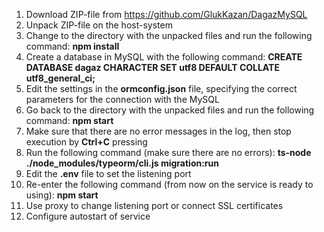 1. Download ZIP-file from https://github.com/GlukKazan/DagazMySQL
2. Unpack ZIP-file on the host-system
3. Change to the directory with the unpacked files and run the following command: <b>npm install</b>
4. Create a database in MySQL with the following command: <b>CREATE DATABASE dagaz CHARACTER SET utf8 DEFAULT COLLATE utf8_general_ci;</b>
5. Edit the settings in the <b>ormconfig.json</b> file, specifying the correct parameters for the connection with the MySQL
6. Go back to the directory with the unpacked files and run the following command: <b>npm start</b>
7. Make sure that there are no error messages in the log, then stop execution by <b>Ctrl+C</b> pressing
8. Run the following command (make sure there are no errors): <b>ts-node ./node_modules/typeorm/cli.js migration:run</b>
9. Edit the <b>.env</b> file to set the listening port
10. Re-enter the following command (from now on the service is ready to using): <b>npm start</b>
11. Use proxy to change listening port or connect SSL certificates
12. Configure autostart of service
